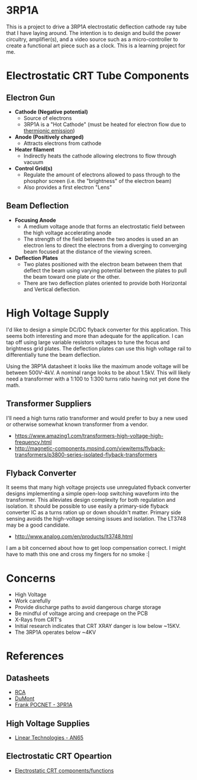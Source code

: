 # 3RP1A

This is a project to drive a 3RP1A electrostatic deflection cathode ray tube that I have laying around. The intention is to design and build the power circuitry, amplifier(s), and a video source such as a micro-controller to create a functional art piece such as a clock. This is a learning project for me.

# Electrostatic CRT Tube Components


## Electron Gun

 * **Cathode (Negative potential)**
   * Source of electrons
   * 3RP1A is a "Hot Cathode" (must be heated for electron flow due to [thermionic emission](https://en.wikipedia.org/wiki/Thermionic_emission))
 * **Anode (Positively charged)**
   * Attracts electrons from cathode
 * **Heater filament**
   * Indirectly heats the cathode allowing electrons to flow through vacuum
 * **Control Grid(s)**
   * Regulate the amount of electrons allowed to pass through to the phosphor screen (i.e. the "brightness" of the electron beam)
   * Also provides a first electron "Lens"

## Beam Deflection

 * **Focusing Anode**
   * A medium voltage anode that forms an   electrostatic field between the high voltage accelerating anode
   * The strength of the field between the two anodes is used an an electron lens to direct the electrons from a diverging to converging beam focused at the distance of the viewing screen.
 * **Deflection Plates**
   * Two plates positioned with the electron beam between them that deflect the beam using varying potential between the plates to pull the beam toward one plate or the other.
   * There are two deflection plates oriented to provide both Horizontal and Vertical deflection.

# High Voltage Supply

I'd like to design a simple DC/DC flyback converter for this application. This seems both interesting and more than adequate for the application. I can tap off using large variable resistors voltages to tune the focus and brightness grid plates. The deflection plates can use this high voltage rail to differentially tune the beam deflection.

Using the 3RP1A datasheet it looks like the maximum anode voltage will be between 500V-4kV. A nominal range looks to be about 1.5kV. This will likely need a transformer with a 1:100 to 1:300 turns ratio having not yet done the math.

## Transformer Suppliers

I'll need a high turns ratio transformer and would prefer to buy a new used or otherwise somewhat known transformer from a vendor.

* https://www.amazing1.com/transformers-high-voltage-high-frequency.html
* http://magnetic-components.mpsind.com/viewitems/flyback-transformers/p3800-series-isolated-flyback-transformers

## Flyback Converter

It seems that many high voltage projects use unregulated flyback converter designs implementing a simple open-loop switching waveform into the transformer. This alleviates design complexity for both regulation and isolation. It should be possible to use easily a primary-side flyback converter IC as a turns ration up or down shouldn't matter. Primary side sensing avoids the high-voltage sensing issues and isolation. The LT3748 may be a good candidate.

* http://www.analog.com/en/products/lt3748.html

I am a bit concerned about how to get loop compensation correct. I might have to math this one and cross my fingers for no smoke :|

# Concerns

* High Voltage
 * Work carefully
 * Provide discharge paths to avoid dangerous charge storage
 * Be mindful of voltage arcing and creepage on the PCB
* X-Rays from CRT's
 * Initial research indicates that CRT XRAY danger is low below ~15KV.
 * The 3RP1A operates below ~4KV


# References

## Datasheets

* [RCA](http://electronbin.com/sheets/049/3/3RP1A.pdf)
* [DuMont](http://electronbin.com/sheets/041/3/3RP1A.pdf)
* [Frank POCNET - 3PR1A](https://frank.pocnet.net/sheets/168/3/3RP1.pdf|)

## High Voltage Supplies

* [Linear Technologies -  AN65](http://www.analog.com/media/en/technical-documentation/application-notes/an65fa.pdf)


## Electrostatic CRT Opeartion

* [Electrostatic CRT components/functions](http://www.tpub.com/neets/book6/21e.htm)
